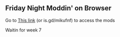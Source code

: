 ## Friday Night Moddin' on Browser ##

Go to [This link](https://hdboye.github.io/FnfModAttempt) (or is.gd/mikufnf) to access the mods

Waitin for week 7
